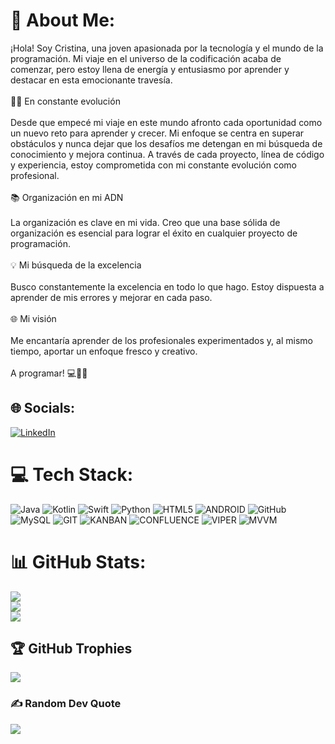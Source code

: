 # 💫 About Me:
¡Hola! Soy Cristina, una joven apasionada por la tecnología y el mundo de la programación. Mi viaje en el universo de la codificación acaba de comenzar, pero estoy llena de energía y entusiasmo por aprender y destacar en esta emocionante travesía.<br><br>👩‍💻 En constante evolución<br><br>Desde que empecé mi viaje en este mundo afronto cada oportunidad como un nuevo reto para aprender y crecer. Mi enfoque se centra en superar obstáculos y nunca dejar que los desafíos me detengan en mi búsqueda de conocimiento y mejora continua. A través de cada proyecto, línea de código y experiencia, estoy comprometida con mi constante evolución como profesional.<br><br>📚 Organización en mi ADN<br><br>La organización es clave en mi vida.  Creo que una base sólida de organización es esencial para lograr el éxito en cualquier proyecto de programación.<br><br>💡 Mi búsqueda de la excelencia<br><br>Busco constantemente la excelencia en todo lo que hago. Estoy dispuesta a aprender de mis errores y mejorar en cada paso. <br><br>🌐 Mi visión<br><br>Me encantaría aprender de los profesionales experimentados y, al mismo tiempo, aportar un enfoque fresco y creativo.<br><br>A programar! 💻🌟🚀


## 🌐 Socials:
[![LinkedIn](https://img.shields.io/badge/LinkedIn-%230077B5.svg?logo=linkedin&logoColor=white)](https://linkedin.com/in/cristinaamoedofragueiro) 

# 💻 Tech Stack:
![Java](https://img.shields.io/badge/java-%23ED8B00.svg?style=for-the-badge&logo=java&logoColor=white) ![Kotlin](https://img.shields.io/badge/kotlin-%230095D5.svg?style=for-the-badge&logo=kotlin&logoColor=white) ![Swift](https://img.shields.io/badge/swift-F54A2A?style=for-the-badge&logo=swift&logoColor=white) ![Python](https://img.shields.io/badge/python-3670A0?style=for-the-badge&logo=python&logoColor=ffdd54) ![HTML5](https://img.shields.io/badge/html5-%23E34F26.svg?style=for-the-badge&logo=html5&logoColor=white) ![ANDROID](https://img.shields.io/badge/android-%2320232a.svg?style=for-the-badge&logo=android&logoColor=%a4c639) ![GitHub](https://img.shields.io/badge/GitHub-%23121011.svg?style=for-the-badge&logo=github&logoColor=white) ![MySQL](https://img.shields.io/badge/mysql-%2300f.svg?style=for-the-badge&logo=mysql&logoColor=white) ![GIT](https://img.shields.io/badge/Git-fc6d26?style=for-the-badge&logo=git&logoColor=white) ![KANBAN](https://img.shields.io/badge/-Kanban-0078D4?style=flat&logo=kanban&logoColor=white) 
![CONFLUENCE](https://img.shields.io/badge/-Confluence-172B4D?style=flat&logo=confluence&logoColor=white) 
![VIPER](https://img.shields.io/badge/-VIPER-35A7FF?style=flat) 
![MVVM](https://img.shields.io/badge/-MVVM-FF69B4?style=flat)
 # 📊 GitHub Stats:
![](https://github-readme-stats.vercel.app/api?username=crisamoedo&theme=omni&hide_border=false&include_all_commits=false&count_private=false)<br/>
![](https://github-readme-streak-stats.herokuapp.com/?user=crisamoedo&theme=omni&hide_border=false)<br/>
![](https://github-readme-stats.vercel.app/api/top-langs/?username=crisamoedo&theme=omni&hide_border=false&include_all_commits=false&count_private=false&layout=compact)

## 🏆 GitHub Trophies
![](https://github-profile-trophy.vercel.app/?username=crisamoedo&theme=radical&no-frame=false&no-bg=true&margin-w=4)

### ✍️ Random Dev Quote
![](https://quotes-github-readme.vercel.app/api?type=vetical&theme=dark)

<!-- Proudly created with GPRM ( https://gprm.itsvg.in ) -->
